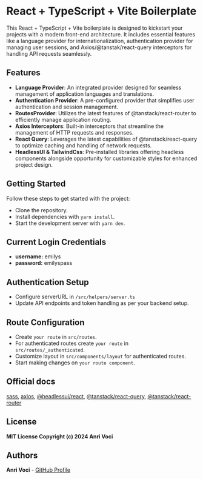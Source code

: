 # React + TypeScript + Vite Boilerplate

This React + TypeScript + Vite boilerplate is designed to kickstart your projects with a modern front-end architecture. It includes essential features like a language provider for internationalization, authentication provider for managing user sessions, and Axios/@tanstak/react-query interceptors for handling API requests seamlessly.

## Features

- **Language Provider**: An integrated provider designed for seamless management of application languages and translations.
- **Authentication Provider**: A pre-configured provider that simplifies user authentication and session management.
- **RoutesProvider**: Utilizes the latest features of @tanstack/react-router to efficiently manage application routing.
- **Axios Interceptors**: Built-in interceptors that streamline the management of HTTP requests and responses.
- **React Query**: Leverages the latest capabilities of @tanstack/react-query to optimize caching and handling of network requests.
- **HeadlessUI & TailwindCss**: Pre-installed libraries offering headless components alongside opportunity for customizable styles for enhanced project design.

## Getting Started

Follow these steps to get started with the project:

- Clone the repository.
- Install dependencies with `yarn install`.
- Start the development server with `yarn dev`.

## Current Login Credentials

- **username:** emilys
- **password:** emilyspass

## Authentication Setup

- Configure serverURL in `/src/helpers/server.ts`
- Update API endpoints and token handling as per your backend setup.

## Route Configuration

- Create `your route` in `src/routes`.
- For authenticated routes create `your route` in `src/routes/_authenticated`.
- Customize layout in `src/components/layout` for authenticated routes.
- Start making changes on `your route component`.

## Official docs

[sass](https://sass-lang.com/documentation/), [axios](https://axios-http.com/docs/intro), [@headlessui/react](https://headlessui.com/react/menu), [@tanstack/react-query](https://tanstack.com/query/latest), [@tanstack/react-router](https://tanstack.com/router/latest)

## License

**MIT License Copyright (c) 2024 Anri Voci**

## Authors

**Anri Voci** - [GitHub Profile](https://github.com/anrivoci)
